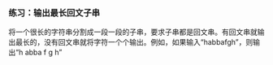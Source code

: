 ### 练习：输出最长回文子串

将一个很长的字符串分割成一段一段的子串，要求子串都是回文串。有回文串就输出最长的，没有回文串就将字符一个个输出。例如，如果输入“habbafgh”，则输出“h abba f g h”
